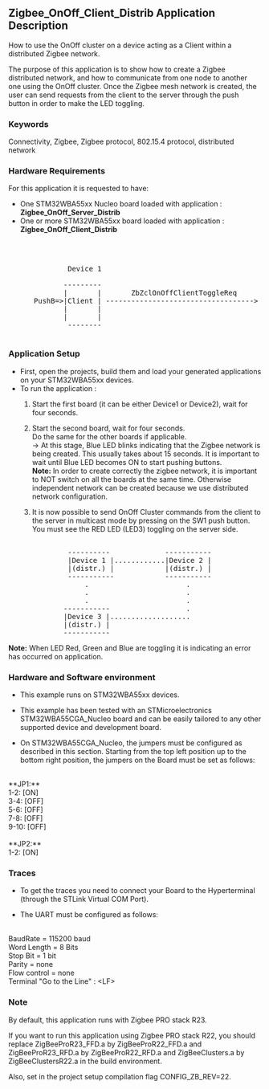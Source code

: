 ## __Zigbee_OnOff_Client_Distrib Application Description__

How to use the OnOff cluster on a device acting as a Client within a distributed Zigbee network.
    
The purpose of this application is to show how to create a Zigbee distributed network, and how to communicate from one node to another one using the OnOff cluster. Once the Zigbee mesh network is created, the user can send requests from the client to the server through the push button in order to make the LED toggling.

### __Keywords__

Connectivity, Zigbee, Zigbee protocol, 802.15.4 protocol, distributed network  

### __Hardware Requirements__

For this application it is requested to have:  

* One STM32WBA55xx Nucleo board loaded with application : **Zigbee_OnOff_Server_Distrib**  
* One or more STM32WBA55xx board loaded with application : **Zigbee_OnOff_Client_Distrib**  

<pre>
    
    

              Device 1                                      Device 2
        
             ---------                                      ---------
             |       |       ZbZclOnOffClientToggleReq      |       |
      PushB=>|Client | -----------------------------------> |Server | =>LED
             |       |                                      |       |
             |       |                                      |       |
              --------                                      ---------
 
</pre> 

### __Application Setup__

* First, open the projects, build them and load your generated applications on your STM32WBA55xx devices.
* To run the application :
	1. Start the first board (it can be either Device1 or Device2), wait for four seconds.   

	2. Start the second board, wait for four seconds.  
Do the same for the other boards if applicable.  
&rarr; At this stage, Blue LED blinks indicating that the Zigbee network is being created. This usually takes about 15 seconds. It is important to wait until Blue LED becomes ON to start pushing buttons.   
**Note:** In order to create correctly the zigbee network, it is important to NOT switch on all the boards at the same time. Otherwise independent network can be created because we use distributed network configuration.  

	3. It is now possible to send OnOff Cluster commands from the client to the server in multicast mode by pressing on the SW1 push button.  
You must see the RED LED (LED3) toggling on the server side.  

<pre>

              ----------             -----------
              |Device 1 |............|Device 2 |           
              |(distr.) |            |(distr.) |
              -----------            -----------
                  .                       .
                  .                       .
                  .                       .
             -----------                  .
             |Device 3 |...................      
             |(distr.) |
             -----------
</pre>	
	   
**Note:** When LED Red, Green and Blue are toggling it is indicating an error has occurred on application.

### __Hardware and Software environment__

* This example runs on STM32WBA55xx devices.  

* This example has been tested with an STMicroelectronics STM32WBA55CGA_Nucleo board and can be easily tailored to any other supported device and development board.  

* On STM32WBA55CGA_Nucleo, the jumpers must be configured as described in this section. Starting from the top left position up to the bottom right position, the jumpers on the Board must be set as follows:
<br>    
**JP1:**</br>
1-2:  [ON]</br>
3-4:  [OFF]</br>
5-6:  [OFF]</br>
7-8:  [OFF]</br>
9-10: [OFF]</br>
<br>
**JP2:**</br>
1-2:  [ON]  

### __Traces__

* To get the traces you need to connect your Board to the Hyperterminal (through the STLink Virtual COM Port).  

* The UART must be configured as follows:  
<br>
BaudRate       = 115200 baud</br>
Word Length    = 8 Bits</br>
Stop Bit       = 1 bit</br>
Parity         = none</br>
Flow control   = none</br>
Terminal   "Go to the Line" : &lt;LF&gt;

### __Note__
By default, this application runs with Zigbee PRO stack R23.

If you want to run this application using Zigbee PRO stack R22, you should replace ZigBeeProR23_FFD.a by ZigBeeProR22_FFD.a and ZigBeeProR23_RFD.a by ZigBeeProR22_RFD.a and ZigBeeClusters.a by ZigBeeClustersR22.a in the build environment.

Also, set in the project setup compilation flag CONFIG_ZB_REV=22. 
